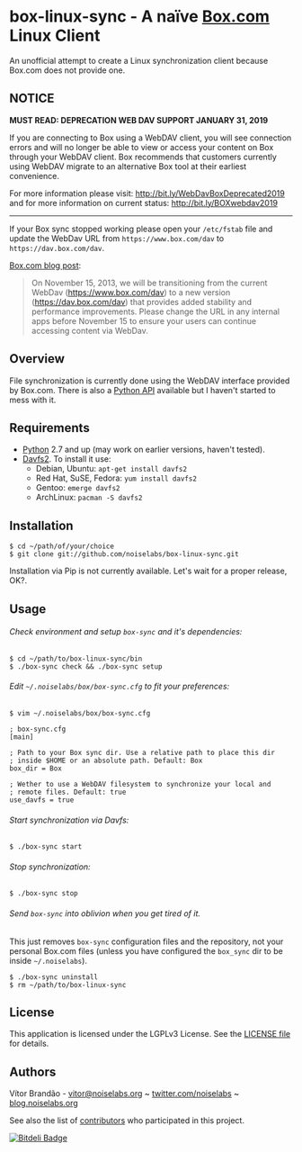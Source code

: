 box-linux-sync - A naïve [Box.com](http://box.com/) Linux Client
================================================================

An unofficial attempt to create a Linux synchronization client because Box.com does not provide one.

NOTICE
------

<strong>MUST READ: DEPRECATION WEB DAV SUPPORT JANUARY 31, 2019</strong>

If you are connecting to Box using a WebDAV client, you will see connection errors and will no longer be able to view or access your content on Box through your WebDAV client.
Box recommends that customers currently using WebDAV migrate to an alternative Box tool at their earliest convenience. 

For more information please visit: http://bit.ly/WebDavBoxDeprecated2019 and for more information on current status: http://bit.ly/BOXwebdav2019

------

If your Box sync stopped working please open your `/etc/fstab` file and update the WebDav URL from `https://www.box.com/dav` to `https://dav.box.com/dav`.

[Box.com blog post](https://support.box.com/entries/28641946-Features-to-be-removed-in-Q4-2013):

> On November 15, 2013, we will be transitioning from the current WebDav (https://www.box.com/dav) to a new version (https://dav.box.com/dav) that provides added stability and performance improvements. Please change the URL in any internal apps before November 15 to ensure your users can continue accessing content via WebDav. 

Overview
--------

File synchronization is currently done using the WebDAV interface provided by Box.com. There is also a [Python API](https://github.com/box/box-python-sdk) available but I haven't started to mess with it.

Requirements
------------

* [Python](http://www.python.org/download/releases/) 2.7 and up (may work on earlier versions, haven't tested).
* [Davfs2](http://savannah.nongnu.org/projects/davfs2). To install it use:
    * Debian, Ubuntu: `apt-get install davfs2`
    * Red Hat, SuSE, Fedora: `yum install davfs2`
    * Gentoo: `emerge davfs2`
    * ArchLinux: `pacman -S davfs2`

Installation
------------

    $ cd ~/path/of/your/choice
    $ git clone git://github.com/noiselabs/box-linux-sync.git

Installation via Pip is not currently available. Let's wait for a proper release, OK?.

Usage
-----

###### Check environment and setup `box-sync` and it's dependencies:

    $ cd ~/path/to/box-linux-sync/bin
    $ ./box-sync check && ./box-sync setup

###### Edit `~/.noiselabs/box/box-sync.cfg` to fit your preferences:

    $ vim ~/.noiselabs/box/box-sync.cfg

    ; box-sync.cfg
    [main]

    ; Path to your Box sync dir. Use a relative path to place this dir
    ; inside $HOME or an absolute path. Default: Box
    box_dir = Box

    ; Wether to use a WebDAV filesystem to synchronize your local and
    ; remote files. Default: true
    use_davfs = true

###### Start synchronization via Davfs:

    $ ./box-sync start

###### Stop synchronization:

    $ ./box-sync stop

###### Send `box-sync` into oblivion when you get tired of it.

This just removes `box-sync` configuration files and the repository, not your personal Box.com files (unless you have configured the `box_sync` dir to be inside `~/.noiselabs`).

    $ ./box-sync uninstall
    $ rm ~/path/to/box-linux-sync

License
-------

This application is licensed under the LGPLv3 License. See the [LICENSE file](https://github.com/noiselabs/box-linux-sync/blob/master/LICENSE) for details.

Authors
-------

Vítor Brandão - <vitor@noiselabs.org> ~ [twitter.com/noiselabs](http://twitter.com/noiselabs) ~ [blog.noiselabs.org](http://blog.noiselabs.org)

See also the list of [contributors](https://github.com/noiselabs/box-linux-sync/contributors) who participated in this project.


[![Bitdeli Badge](https://d2weczhvl823v0.cloudfront.net/noiselabs/box-linux-sync/trend.png)](https://bitdeli.com/free "Bitdeli Badge")

